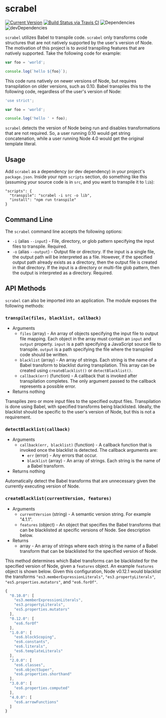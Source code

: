# scrabel

[![Current Version](https://img.shields.io/npm/v/scrabel.svg)](https://www.npmjs.org/package/scrabel)
[![Build Status via Travis CI](https://travis-ci.org/continuationlabs/scrabel.svg?branch=master)](https://travis-ci.org/continuationlabs/scrabel)
![Dependencies](http://img.shields.io/david/continuationlabs/scrabel.svg)
![devDependencies](http://img.shields.io/david/dev/continuationlabs/scrabel.svg)

`scrabel` utilizes Babel to transpile code. `scrabel` only transforms code structures that are not natively supported by the user's version of Node. The motivation of this project is to avoid transpiling features that are natively supported. Take the following code for example:

```javascript
var foo = 'world';

console.log(`hello ${foo}`);
```

This code runs natively on newer versions of Node, but requires transpilation on older versions, such as 0.10. Babel transpiles this to the following code, regardless of the user's version of Node:

```javascript
'use strict';

var foo = 'world';

console.log('hello ' + foo);
```

`scrabel` detects the version of Node being run and disables transformations that are not required. So, a user running 0.10 would get string concatenation, while a user running Node 4.0 would get the original template literal.

## Usage

Add `scrabel` as a dependency (or dev dependency) in your project's `package.json`. Inside your npm `scripts` section, do something like this (assuming your source code is in `src`, and you want to transpile it to `lib`):

```
"scripts": {
  "transpile": "scrabel -i src -o lib",
  "install": "npm run transpile"
}
```

## Command Line

The `scrabel` command line accepts the following options:

  - `-i` (alias `--input`) - File, directory, or glob pattern specifying the input files to transpile. Required.
  - `-o` (alias `--output`) - Output file or directory. If the input is a single file, the output path will be interpreted as a file. However, if the specified output path already exists as a directory, then the output file is created in that directory. If the input is a directory or multi-file glob pattern, then the output is interpreted as a directory. Required.

## API Methods

`scrabel` can also be imported into an application. The module exposes the following methods:

### `transpile(files, blacklist, callback)`

  - Arguments
    - `files` (array) - An array of objects specifying the input file to output file mapping. Each object in the array must contain an `input` and `output` property. `input` is a path specifying a JavaScript source file to transpile. `output` is a path specifying the file where the transpiled code should be written.
    - `blacklist` (array) - An array of strings. Each string is the name of a Babel transform to blacklist during transpilation. This array can be created using `createBlacklist()` or `detectBlacklist()`.
    - `callback(err)` (function) - A callback that is invoked after transpilation completes. The only argument passed to the callback represents a possible error.
  - Returns nothing

Transpiles zero or more input files to the specified output files. Transpilation is done using Babel, with specified transforms being blacklisted. Ideally, the blacklist should be specific to the user's version of Node, but this is not a requirement.

### `detectBlacklist(callback)`

  - Arguments
    - `callback(err, blacklist)` (function) - A callback function that is invoked once the blacklist is detected. The callback arguments are:
      - `err` (error) - Any errors that occur.
      - `blacklist` (array) - An array of strings. Each string is the name of a Babel transform.
  - Returns nothing

Automatically detect the Babel transforms that are unnecessary given the currently executing version of Node.

### `createBlacklist(currentVersion, features)`

  - Arguments
    - `currentVersion` (string) - A semantic version string. For example "4.1.1".
    - `features` (object) - An object that specifies the Babel transforms that can be blacklisted at specific versions of Node. See description below.
  - Returns
    - array - An array of strings where each string is the name of a Babel transform that can be blacklisted for the specified version of Node.

This method determines which Babel transforms can be blacklisted for the specified version of Node, given a `features` object. An example `features` object is shown below. Given this configuration, Node v0.12.1 would blacklist the transforms `"es3.memberExpressionLiterals"`, `"es3.propertyLiterals"`, `"es5.properties.mutators"`, and `"es6.forOf"`.

```javascript
{
  "0.10.0": [
    "es3.memberExpressionLiterals",
    "es3.propertyLiterals",
    "es5.properties.mutators"
  ],
  "0.12.0": [
    "es6.forOf"
  ],
  "1.0.0": [
    "es6.blockScoping",
    "es6.constants",
    "es6.literals",
    "es6.templateLiterals"
  ],
  "2.0.0": [
    "es6.classes",
    "es6.objectSuper",
    "es6.properties.shorthand"
  ],
  "3.0.0": [
    "es6.properties.computed"
  ],
  "4.0.0": [
    "es6.arrowFunctions"
  ]
}
```
